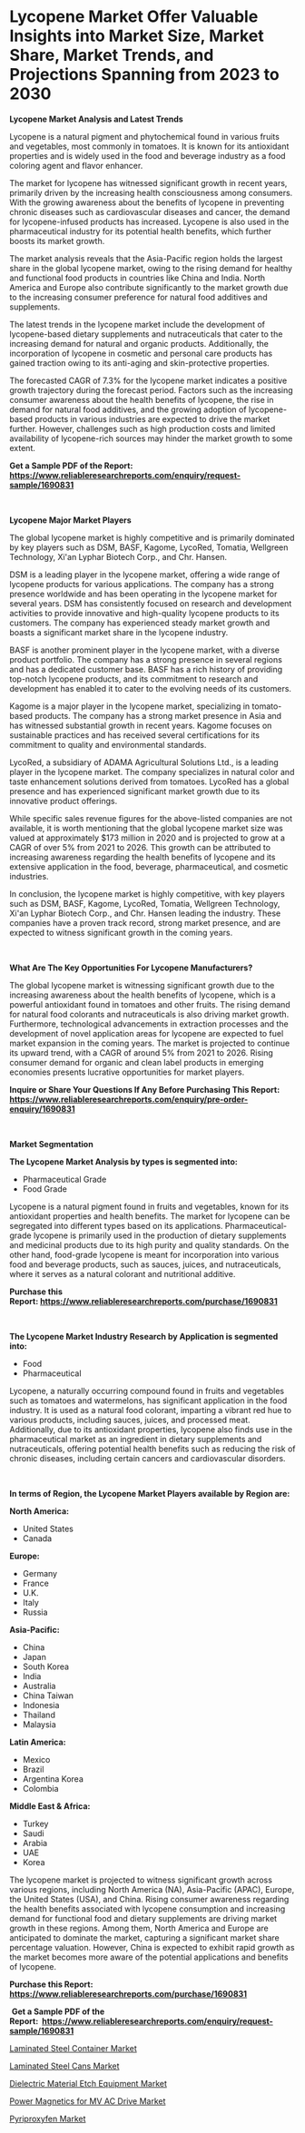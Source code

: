 <p><h1>Lycopene Market Offer Valuable Insights into Market Size, Market Share, Market Trends, and Projections Spanning from 2023 to 2030</h1></p><p><strong>Lycopene Market Analysis and Latest Trends</strong></p>
<p><p>Lycopene is a natural pigment and phytochemical found in various fruits and vegetables, most commonly in tomatoes. It is known for its antioxidant properties and is widely used in the food and beverage industry as a food coloring agent and flavor enhancer.</p><p>The market for lycopene has witnessed significant growth in recent years, primarily driven by the increasing health consciousness among consumers. With the growing awareness about the benefits of lycopene in preventing chronic diseases such as cardiovascular diseases and cancer, the demand for lycopene-infused products has increased. Lycopene is also used in the pharmaceutical industry for its potential health benefits, which further boosts its market growth.</p><p>The market analysis reveals that the Asia-Pacific region holds the largest share in the global lycopene market, owing to the rising demand for healthy and functional food products in countries like China and India. North America and Europe also contribute significantly to the market growth due to the increasing consumer preference for natural food additives and supplements.</p><p>The latest trends in the lycopene market include the development of lycopene-based dietary supplements and nutraceuticals that cater to the increasing demand for natural and organic products. Additionally, the incorporation of lycopene in cosmetic and personal care products has gained traction owing to its anti-aging and skin-protective properties.</p><p>The forecasted CAGR of 7.3% for the lycopene market indicates a positive growth trajectory during the forecast period. Factors such as the increasing consumer awareness about the health benefits of lycopene, the rise in demand for natural food additives, and the growing adoption of lycopene-based products in various industries are expected to drive the market further. However, challenges such as high production costs and limited availability of lycopene-rich sources may hinder the market growth to some extent.</p></p>
<p><strong>Get a Sample PDF of the Report:&nbsp; <a href="https://www.reliableresearchreports.com/enquiry/request-sample/1690831">https://www.reliableresearchreports.com/enquiry/request-sample/1690831</a></strong></p>
<p>&nbsp;</p>
<p><strong>Lycopene Major Market Players</strong></p>
<p><p>The global lycopene market is highly competitive and is primarily dominated by key players such as DSM, BASF, Kagome, LycoRed, Tomatia, Wellgreen Technology, Xi'an Lyphar Biotech Corp., and Chr. Hansen.</p><p>DSM is a leading player in the lycopene market, offering a wide range of lycopene products for various applications. The company has a strong presence worldwide and has been operating in the lycopene market for several years. DSM has consistently focused on research and development activities to provide innovative and high-quality lycopene products to its customers. The company has experienced steady market growth and boasts a significant market share in the lycopene industry.</p><p>BASF is another prominent player in the lycopene market, with a diverse product portfolio. The company has a strong presence in several regions and has a dedicated customer base. BASF has a rich history of providing top-notch lycopene products, and its commitment to research and development has enabled it to cater to the evolving needs of its customers.</p><p>Kagome is a major player in the lycopene market, specializing in tomato-based products. The company has a strong market presence in Asia and has witnessed substantial growth in recent years. Kagome focuses on sustainable practices and has received several certifications for its commitment to quality and environmental standards.</p><p>LycoRed, a subsidiary of ADAMA Agricultural Solutions Ltd., is a leading player in the lycopene market. The company specializes in natural color and taste enhancement solutions derived from tomatoes. LycoRed has a global presence and has experienced significant market growth due to its innovative product offerings.</p><p>While specific sales revenue figures for the above-listed companies are not available, it is worth mentioning that the global lycopene market size was valued at approximately $173 million in 2020 and is projected to grow at a CAGR of over 5% from 2021 to 2026. This growth can be attributed to increasing awareness regarding the health benefits of lycopene and its extensive application in the food, beverage, pharmaceutical, and cosmetic industries.</p><p>In conclusion, the lycopene market is highly competitive, with key players such as DSM, BASF, Kagome, LycoRed, Tomatia, Wellgreen Technology, Xi'an Lyphar Biotech Corp., and Chr. Hansen leading the industry. These companies have a proven track record, strong market presence, and are expected to witness significant growth in the coming years.</p></p>
<p>&nbsp;</p>
<p><strong>What Are The Key Opportunities For Lycopene Manufacturers?</strong></p>
<p><p>The global lycopene market is witnessing significant growth due to the increasing awareness about the health benefits of lycopene, which is a powerful antioxidant found in tomatoes and other fruits. The rising demand for natural food colorants and nutraceuticals is also driving market growth. Furthermore, technological advancements in extraction processes and the development of novel application areas for lycopene are expected to fuel market expansion in the coming years. The market is projected to continue its upward trend, with a CAGR of around 5% from 2021 to 2026. Rising consumer demand for organic and clean label products in emerging economies presents lucrative opportunities for market players.</p></p>
<p><strong>Inquire or Share Your Questions If Any Before Purchasing This Report: <a href="https://www.reliableresearchreports.com/enquiry/pre-order-enquiry/1690831">https://www.reliableresearchreports.com/enquiry/pre-order-enquiry/1690831</a></strong></p>
<p>&nbsp;</p>
<p><strong>Market Segmentation</strong></p>
<p><strong>The Lycopene Market Analysis by types is segmented into:</strong></p>
<p><ul><li>Pharmaceutical Grade</li><li>Food Grade</li></ul></p>
<p><p>Lycopene is a natural pigment found in fruits and vegetables, known for its antioxidant properties and health benefits. The market for lycopene can be segregated into different types based on its applications. Pharmaceutical-grade lycopene is primarily used in the production of dietary supplements and medicinal products due to its high purity and quality standards. On the other hand, food-grade lycopene is meant for incorporation into various food and beverage products, such as sauces, juices, and nutraceuticals, where it serves as a natural colorant and nutritional additive.</p></p>
<p><strong>Purchase this Report:&nbsp;<a href="https://www.reliableresearchreports.com/purchase/1690831">https://www.reliableresearchreports.com/purchase/1690831</a></strong></p>
<p>&nbsp;</p>
<p><strong>The Lycopene Market Industry Research by Application is segmented into:</strong></p>
<p><ul><li>Food</li><li>Pharmaceutical</li></ul></p>
<p><p>Lycopene, a naturally occurring compound found in fruits and vegetables such as tomatoes and watermelons, has significant application in the food industry. It is used as a natural food colorant, imparting a vibrant red hue to various products, including sauces, juices, and processed meat. Additionally, due to its antioxidant properties, lycopene also finds use in the pharmaceutical market as an ingredient in dietary supplements and nutraceuticals, offering potential health benefits such as reducing the risk of chronic diseases, including certain cancers and cardiovascular disorders.</p></p>
<p>&nbsp;</p>
<p><strong>In terms of Region, the Lycopene Market Players available by Region are:</strong></p>
<p>
    <p> <strong> North America: </strong>
        <ul>
            <li>United States</li>
            <li>Canada</li>
        </ul>
        </p> 
    <p> <strong> Europe: </strong>
        <ul>
            <li>Germany</li>
            <li>France</li>
            <li>U.K.</li>
            <li>Italy</li>
            <li>Russia</li>
        </ul>
        </p> 
    <p> <strong> Asia-Pacific: </strong>
        <ul>
            <li>China</li>
            <li>Japan</li>
            <li>South Korea</li>
            <li>India</li>
            <li>Australia</li>
            <li>China Taiwan</li>
            <li>Indonesia</li>
            <li>Thailand</li>
            <li>Malaysia</li>
        </ul>
        </p> 
    <p> <strong> Latin America: </strong>
        <ul>
            <li>Mexico</li>
            <li>Brazil</li>
            <li>Argentina Korea</li>
            <li>Colombia</li>
        </ul>
        </p> 
    <p> <strong> Middle East & Africa: </strong>
        <ul>
            <li>Turkey</li>
            <li>Saudi</li>
            <li>Arabia</li>
            <li>UAE</li>
            <li>Korea</li>
        </ul>
    </p>
    </p>
<p><p>The lycopene market is projected to witness significant growth across various regions, including North America (NA), Asia-Pacific (APAC), Europe, the United States (USA), and China. Rising consumer awareness regarding the health benefits associated with lycopene consumption and increasing demand for functional food and dietary supplements are driving market growth in these regions. Among them, North America and Europe are anticipated to dominate the market, capturing a significant market share percentage valuation. However, China is expected to exhibit rapid growth as the market becomes more aware of the potential applications and benefits of lycopene.</p></p>
<p><strong>Purchase this Report: <a href="https://www.reliableresearchreports.com/purchase/1690831">https://www.reliableresearchreports.com/purchase/1690831</a></strong></p>
<p>&nbsp;<strong>Get a Sample PDF of the Report:&nbsp;&nbsp;<a href="https://www.reliableresearchreports.com/enquiry/request-sample/1690831">https://www.reliableresearchreports.com/enquiry/request-sample/1690831</a></strong></p>
<p><strong></strong></p>
<p><p><a href="https://github.com/rexevange/Market-Research-Report-List-1/blob/main/laminated-steel-container-market.md">Laminated Steel Container Market</a></p><p><a href="https://github.com/lilstefpacute/Market-Research-Report-List-1/blob/main/laminated-steel-cans-market.md">Laminated Steel Cans Market</a></p><p><a href="https://medium.com/@ssantosh15121999/dielectric-material-etch-equipment-market-size-reveals-the-best-marketing-channels-in-global-7e1566fe9ae6">Dielectric Material Etch Equipment Market</a></p><p><a href="https://www.linkedin.com/pulse/power-magnetics-mv-ac-drive-market-size-share-amp-trends-q8ime/">Power Magnetics for MV AC Drive Market</a></p><p><a href="https://medium.com/@sk99912151/pyriproxyfen-market-share-evolution-and-market-growth-trends-2023-2030-e40ae770ab99">Pyriproxyfen Market</a></p></p>
